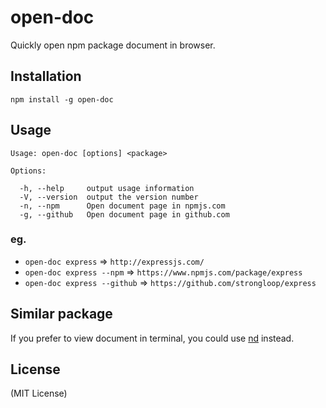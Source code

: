 open-doc
=========

Quickly open npm package document in browser.


Installation
-------------

```
npm install -g open-doc
```

Usage
------

```
Usage: open-doc [options] <package>

Options:

  -h, --help     output usage information
  -V, --version  output the version number
  -n, --npm      Open document page in npmjs.com
  -g, --github   Open document page in github.com
```

### eg.

- `open-doc express` => `http://expressjs.com/`
- `open-doc express --npm` => `https://www.npmjs.com/package/express`
- `open-doc express --github` => `https://github.com/strongloop/express`


Similar package
---------------

If you prefer to view document in terminal, you could use [nd](https://www.npmjs.com/package/nd) instead.


License
-------

(MIT License)

